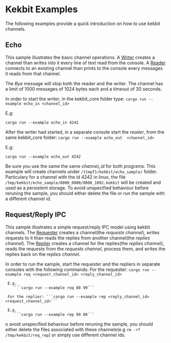 # Kekbit Examples

The following examples provide a quick introduction on how to use kekbit channels.

## Echo
 
This sample illustrates the basic channel operations. A [Writer](https://github.com/motoras/kekbit/blob/master/kekbit-core/examples/echo_in.rs) creates a channel than writes into it every line of text read from the console. A [Reader](https://github.com/motoras/kekbit/blob/master/kekbit-core/examples/echo_out.rs) connects to an existing channel than prints to the console every messages it reads from that channel.
 
 The *Bye* message will stop both the reader and the writer. The channel has a limit of 1000 messages of 1024 bytes each and a timeout of 30 seconds. 
 
In order to start the *writer*, in the kekbit_core folder type:
 ```cargo run --example echo_in <channel_id>```
 
 E.g:
 ```
 cargo run --example echo_in 4242
 ```
 
After the writer had started, in a separate console start the *reader*, from the same kekbit_core folder:
 ```cargo run --example echo_out  <channel_id>```
 
 E.g:
 ```
 cargo run --example echo_out 4242
 ```

Be sure you use the same the same *channel_id* for both programs. This example will create channels under `/{tmpf}/kekbit/echo_sample/` folder. Particulary for a channel with the id 4242 in linux, the file `/tmp/kekbit/echo_sample/0000_0000/0000_1092.kekbit` will be created and used as a persistent storage. To avoid unspecified behaviour before reruning the sample, you should either delete the file or run the sample with a different channel id.

## Request/Reply IPC

This sample illustrates a simple request/reply IPC model using kekbit channels. The [Requester](https://github.com/motoras/kekbit/blob/master/kekbit-core/examples/req.rs) creates a channel(the *requests channel*), writes requests to it than reads the replies from another channel(the *replies channel*). The [Replier](https://github.com/motoras/kekbit/blob/master/kekbit-core/examples/rep.rs) creates a channel for the replies(the *replies channel*), reads the requests from the *requests channel*, process them, and writes the replies back on the *replies channel*.

In order to run the sample, start the requester and the repliers in separate consoles with the following commands:
     For the requester: ```cargo run --example req <request_channel_id> <reply_channel_id>```

     E.g.
        ```cargo run --example req 88 99```

     For the replier: ```cargo run --example rep <reply_channel_id> <request_channel_id>```

     E.g.
        ```cargo run --example rep 99 88```   


o avoid unspecified behaviour before reruning the sample, you should either delete the files associated with these channels(e.g ```rm -rf /tmp/kekbit/req_rep```) or simply use different channel ids.
